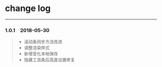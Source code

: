 ﻿# change log

----------
### 1.0.1　2018-05-30
> - 滚动条同步方法改进
> - 调整渲染样式
> - 新增变化本地保存
> - 隐藏工具条后高度设置修复
